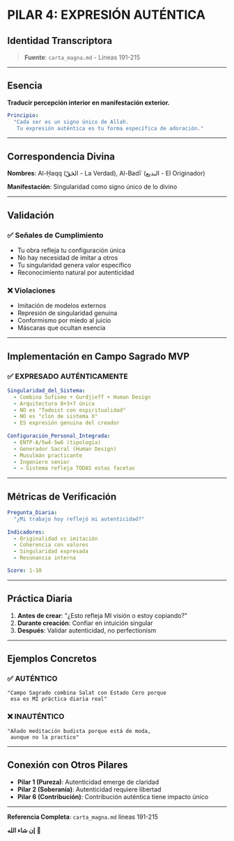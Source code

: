 # PILAR 4: EXPRESIÓN AUTÉNTICA
## Identidad Transcriptora

> **Fuente**: `carta_magna.md` - Líneas 191-215

---

## Esencia

**Traducir percepción interior en manifestación exterior.**

```yaml
Principio:
  "Cada ser es un signo único de Allah.
   Tu expresión auténtica es tu forma específica de adoración."
```

---

## Correspondencia Divina

**Nombres**: Al-Ḥaqq (الحَقّ - La Verdad), Al-Badīʿ (البديع - El Originador)

**Manifestación**: Singularidad como signo único de lo divino

---

## Validación

### ✅ Señales de Cumplimiento

- Tu obra refleja tu configuración única
- No hay necesidad de imitar a otros
- Tu singularidad genera valor específico
- Reconocimiento natural por autenticidad

### ❌ Violaciones

- Imitación de modelos externos
- Represión de singularidad genuina
- Conformismo por miedo al juicio
- Máscaras que ocultan esencia

---

## Implementación en Campo Sagrado MVP

### ✅ EXPRESADO AUTÉNTICAMENTE

```yaml
Singularidad_del_Sistema:
  - Combina Sufismo + Gurdjieff + Human Design
  - Arquitectura 8+3+7 única
  - NO es "Todoist con espiritualidad"
  - NO es "clon de sistema X"
  - ES expresión genuina del creador
  
Configuración_Personal_Integrada:
  - ENTP-A/5w4-5w6 (tipología)
  - Generador Sacral (Human Design)
  - Musulmán practicante
  - Ingeniero senior
  - → Sistema refleja TODAS estas facetas
```

---

## Métricas de Verificación

```yaml
Pregunta_Diaria:
  "¿Mi trabajo hoy reflejó mi autenticidad?"
  
Indicadores:
  - Originalidad vs imitación
  - Coherencia con valores
  - Singularidad expresada
  - Resonancia interna

Score: 1-10
```

---

## Práctica Diaria

1. **Antes de crear**: "¿Esto refleja MI visión o estoy copiando?"
2. **Durante creación**: Confiar en intuición singular
3. **Después**: Validar autenticidad, no perfectionism

---

## Ejemplos Concretos

### ✅ AUTÉNTICO
```
"Campo Sagrado combina Salat con Estado Cero porque
 esa es MI práctica diaria real"
```

### ❌ INAUTÉNTICO
```
"Añado meditación budista porque está de moda,
 aunque no la practico"
```

---

## Conexión con Otros Pilares

- **Pilar 1 (Pureza)**: Autenticidad emerge de claridad
- **Pilar 2 (Soberanía)**: Autenticidad requiere libertad
- **Pilar 6 (Contribución)**: Contribución auténtica tiene impacto único

---

**Referencia Completa**: `carta_magna.md` líneas 191-215

**إن شاء الله** 🕌

